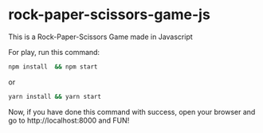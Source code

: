 # rock-paper-scissors-game-js

This is a Rock-Paper-Scissors Game made in Javascript

For play, run this command:
```bash
npm install  && npm start
```
or
```bash
yarn install && yarn start
```

Now, if you have done this command with success, open your browser and go to http://localhost:8000 and FUN!
